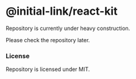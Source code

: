 # @initial-link/react-kit

Repository is currently under heavy construction.

Please check the repository later.

### License

Repository is licensed under MIT.
